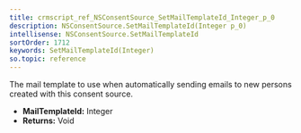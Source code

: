```yaml
---
title: crmscript_ref_NSConsentSource_SetMailTemplateId_Integer_p_0
description: NSConsentSource.SetMailTemplateId(Integer p_0)
intellisense: NSConsentSource.SetMailTemplateId
sortOrder: 1712
keywords: SetMailTemplateId(Integer)
so.topic: reference
---
```



The mail template to use when automatically sending emails to new persons created with this consent source.



* **MailTemplateId:** Integer
* **Returns:** Void


